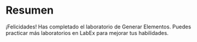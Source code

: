 # Resumen

¡Felicidades! Has completado el laboratorio de Generar Elementos. Puedes practicar más laboratorios en LabEx para mejorar tus habilidades.
